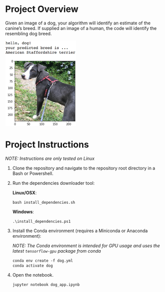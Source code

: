 [//]: # (Image References)

[image1]: ./images/sample_dog_output.png "Sample Output"
[image2]: ./images/vgg16_model.png "VGG-16 Model Keras Layers"
[image3]: ./images/vgg16_model_draw.png "VGG16 Model Figure"


# Project Overview

 Given an image of a dog, your algorithm will identify an estimate of the canine’s breed.  If supplied an image of a human, the code will identify the resembling dog breed.  

![Sample Output][image1]

# Project Instructions

*NOTE: Instructions are only tested on Linux*

1. Clone the repository and navigate to the repository root directory in a Bash or Powershell.

2. Run the dependencies downloader tool:

	**Linux/OSX**:

	```
	bash install_dependencies.sh
	```

	**Windows**:

	```
	.\install_dependencies.ps1
	```

3. Install the Conda environment (requires a Miniconda or Anaconda environment):

	*NOTE: The Conda environment is intended for GPU usage and uses the latest `tensorflow-gpu` package from conda* 

	```
	conda env create -f dog.yml
	conda activate dog
	```  

4. Open the notebook.
	
	```
	jupyter notebook dog_app.ipynb
	```
